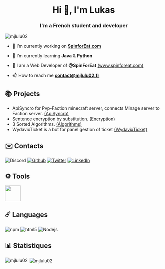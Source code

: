 <h1 align="center">Hi 👋, I'm Lukas</h1>
<h3 align="center">I'm a French student and developer</h3>

<p align="left"> <img src="https://komarev.com/ghpvc/?username=mjlulu02&label=Profile%20views&color=0e75b6&style=flat" alt="mjlulu02" /> </p>

- 🔭 I’m currently working on <a target="blank" href="https://spinforeat.com">**SpinforEat.com**</a>

- 🌱 I’m currently learning **Java** & **Python**

- 👯 I am a Web Developer of **@SpinForEat** [(www.spinforeat.com)](https://spinforeat.com)

- 📫 How to reach me **contact@mjlulu02.fr**

## 📚 Projects

- ApiSyncro for Pvp-Faction minecraft server, connects Minage server to Faction server.  [(ApiSyncro)](https://github.com/MJlulu02/ApiSyncro-Faction-Minage-Minecraft)
- Sentence encryption by substitution.  [(Encryption)](https://github.com/MJlulu02/Encryption)
- 3 Sorted Algorithms. [(Algorithms)](https://github.com/MJlulu02/Sorted-Algorithms)
- WydavixTicket is a bot for panel gestion of ticket [(WydavixTicket)](https://github.com/Wydavix/WydavixTicket)

## ✉️ Contacts
<p align="left">
<p><img alt="Discord" src="https://img.shields.io/badge/Discord-MJlulu02%236385-lightgrey?style=for-the-badge&logo=appveyor">  <a href="https://github.com/MJlulu02" target="_blank"><img alt="Github" src="https://img.shields.io/badge/GitHub-%2312100E.svg?&style=for-the-badge&logo=Github&logoColor=white" /></a>  <a href="https://twitter.com/MJlulu02" target="_blank"><img alt="Twitter" src="https://img.shields.io/badge/twitter-%231DA1F2.svg?&style=for-the-badge&logo=twitter&logoColor=white" /></a>  <a href="https://www.linkedin.com/in/lukas-vitu-b07000200/" target="_blank"><img alt="LinkedIn" src="https://img.shields.io/badge/linkedin-%230077B5.svg?&style=for-the-badge&logo=linkedin&logoColor=white" /></a>
  
## ⚙️ Tools

<img src="https://cdn.icon-icons.com/icons2/1381/PNG/512/visualstudiocode_93981.png" width="50px" height="50px" />

## ☄️ Languages
<img alt="npm" src="https://img.shields.io/badge/-NPM-CB3837?style=flat-square&logo=npm&logoColor=white" />  <img alt="html5" src="https://img.shields.io/badge/-HTML5-E34F26?style=flat-square&logo=html5&logoColor=white" /> <img alt="Nodejs" src="https://img.shields.io/badge/-Nodejs-43853d?style=flat-square&logo=Node.js&logoColor=white" />

## 📊 Statistiques
<p><img align="left" src="https://github-readme-stats.vercel.app/api/top-langs/?username=MJlulu02&theme=blue-green" alt="mjlulu02" /></p>

<p>&nbsp;<img align="center" src="https://github-readme-stats.vercel.app/api?username=MJlulu02&theme=blue-green" alt="mjlulu02" /></p>
